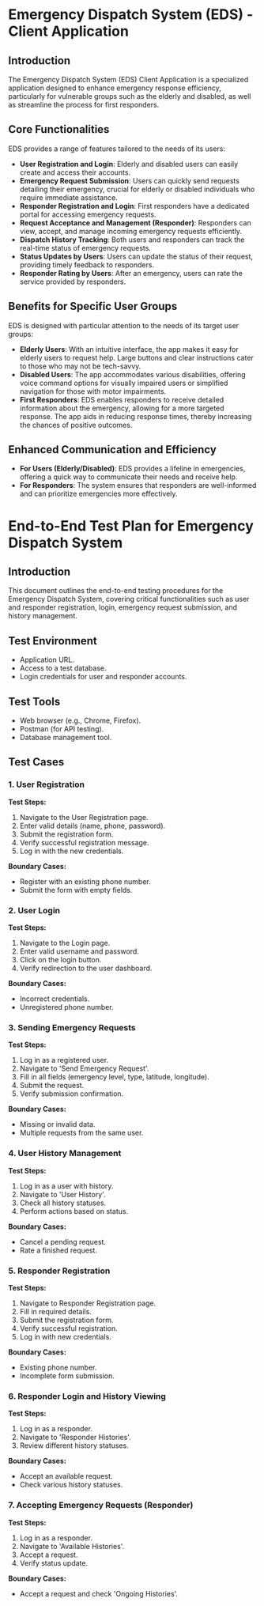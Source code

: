 # Emergency Dispatch System (EDS) - Client Application

## Introduction
The Emergency Dispatch System (EDS) Client Application is a specialized application designed to enhance emergency response efficiency, particularly for vulnerable groups such as the elderly and disabled, as well as streamline the process for first responders.

## Core Functionalities
EDS provides a range of features tailored to the needs of its users:

- **User Registration and Login**: Elderly and disabled users can easily create and access their accounts.
- **Emergency Request Submission**: Users can quickly send requests detailing their emergency, crucial for elderly or disabled individuals who require immediate assistance.
- **Responder Registration and Login**: First responders have a dedicated portal for accessing emergency requests.
- **Request Acceptance and Management (Responder)**: Responders can view, accept, and manage incoming emergency requests efficiently.
- **Dispatch History Tracking**: Both users and responders can track the real-time status of emergency requests.
- **Status Updates by Users**: Users can update the status of their request, providing timely feedback to responders.
- **Responder Rating by Users**: After an emergency, users can rate the service provided by responders.

## Benefits for Specific User Groups
EDS is designed with particular attention to the needs of its target user groups:

- **Elderly Users**: With an intuitive interface, the app makes it easy for elderly users to request help. Large buttons and clear instructions cater to those who may not be tech-savvy.
- **Disabled Users**: The app accommodates various disabilities, offering voice command options for visually impaired users or simplified navigation for those with motor impairments.
- **First Responders**: EDS enables responders to receive detailed information about the emergency, allowing for a more targeted response. The app aids in reducing response times, thereby increasing the chances of positive outcomes.

## Enhanced Communication and Efficiency
- **For Users (Elderly/Disabled)**: EDS provides a lifeline in emergencies, offering a quick way to communicate their needs and receive help.
- **For Responders**: The system ensures that responders are well-informed and can prioritize emergencies more effectively.




# End-to-End Test Plan for Emergency Dispatch System

## Introduction
This document outlines the end-to-end testing procedures for the Emergency Dispatch System, covering critical functionalities such as user and responder registration, login, emergency request submission, and history management.

## Test Environment
- Application URL.
- Access to a test database.
- Login credentials for user and responder accounts.

## Test Tools
- Web browser (e.g., Chrome, Firefox).
- Postman (for API testing).
- Database management tool.

## Test Cases

### 1. User Registration
**Test Steps:**
1. Navigate to the User Registration page.
2. Enter valid details (name, phone, password).
3. Submit the registration form.
4. Verify successful registration message.
5. Log in with the new credentials.

**Boundary Cases:**
- Register with an existing phone number.
- Submit the form with empty fields.

### 2. User Login
**Test Steps:**
1. Navigate to the Login page.
2. Enter valid username and password.
3. Click on the login button.
4. Verify redirection to the user dashboard.

**Boundary Cases:**
- Incorrect credentials.
- Unregistered phone number.

### 3. Sending Emergency Requests
**Test Steps:**
1. Log in as a registered user.
2. Navigate to 'Send Emergency Request'.
3. Fill in all fields (emergency level, type, latitude, longitude).
4. Submit the request.
5. Verify submission confirmation.

**Boundary Cases:**
- Missing or invalid data.
- Multiple requests from the same user.

### 4. User History Management
**Test Steps:**
1. Log in as a user with history.
2. Navigate to 'User History'.
3. Check all history statuses.
4. Perform actions based on status.

**Boundary Cases:**
- Cancel a pending request.
- Rate a finished request.

### 5. Responder Registration
**Test Steps:**
1. Navigate to Responder Registration page.
2. Fill in required details.
3. Submit the registration form.
4. Verify successful registration.
5. Log in with new credentials.

**Boundary Cases:**
- Existing phone number.
- Incomplete form submission.

### 6. Responder Login and History Viewing
**Test Steps:**
1. Log in as a responder.
2. Navigate to 'Responder Histories'.
3. Review different history statuses.

**Boundary Cases:**
- Accept an available request.
- Check various history statuses.

### 7. Accepting Emergency Requests (Responder)
**Test Steps:**
1. Log in as a responder.
2. Navigate to 'Available Histories'.
3. Accept a request.
4. Verify status update.

**Boundary Cases:**
- Accept a request and check 'Ongoing Histories'.


